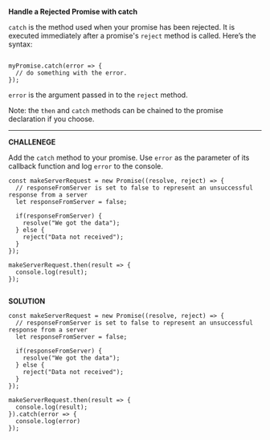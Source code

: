 **Handle a Rejected Promise with catch**

`catch` is the method used when your promise has been rejected. It is executed immediately after a promise's `reject` method is called. Here’s the syntax:

```

myPromise.catch(error => {
  // do something with the error.
});

```

`error` is the argument passed in to the `reject` method.

Note: the `then` and `catch` methods can be chained to the promise declaration if you choose.

---------------------

**CHALLENEGE**

Add the `catch` method to your promise. Use `error` as the parameter of its callback function and log `error` to the console.



```
const makeServerRequest = new Promise((resolve, reject) => {
  // responseFromServer is set to false to represent an unsuccessful response from a server
  let responseFromServer = false;
    
  if(responseFromServer) {
    resolve("We got the data");
  } else {  
    reject("Data not received");
  }
});

makeServerRequest.then(result => {
  console.log(result);
});


```

**SOLUTION**

```
const makeServerRequest = new Promise((resolve, reject) => {
  // responseFromServer is set to false to represent an unsuccessful response from a server
  let responseFromServer = false;
    
  if(responseFromServer) {
    resolve("We got the data");
  } else {  
    reject("Data not received");
  }
});

makeServerRequest.then(result => {
  console.log(result);
}).catch(error => {
  console.log(error)
});

```
